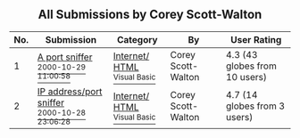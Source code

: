 ﻿<div align="center">

## All Submissions by Corey Scott\-Walton

</div>

No.  | Submission | Category | By   | User Rating
---- | ---------- | -------- | ---- | -----------
1 | [A port sniffer<br /><sup>2000-10-29 11:00:58</sup>](https://github.com/Planet-Source-Code/corey-scott-walton-a-port-sniffer__1-12386) | [Internet/ HTML<br /><sup>Visual Basic</sup>](../ByCategory/internet-html__1-34.md) | Corey Scott\-Walton | 4.3 (43 globes from 10 users)
2 | [IP address/port sniffer<br /><sup>2000-10-28 23:06:28</sup>](https://github.com/Planet-Source-Code/corey-scott-walton-ip-address-port-sniffer__1-12390) | [Internet/ HTML<br /><sup>Visual Basic</sup>](../ByCategory/internet-html__1-34.md) | Corey Scott\-Walton | 4.7 (14 globes from 3 users)
